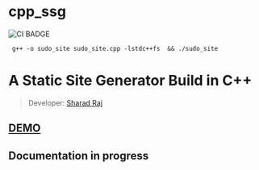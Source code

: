 # cpp_ssg

![CI BADGE](https://github.com/sharadcodes/sudo_site/workflows/CI/badge.svg)

```
 g++ -o sudo_site sudo_site.cpp -lstdc++fs  && ./sudo_site
```
# A Static Site Generator Build in C++

>Developer: [Sharad Raj](sharadcodes.github.io)

## [DEMO](https://github.com/sharadcodes/sudo_site_demo)

## Documentation in progress
